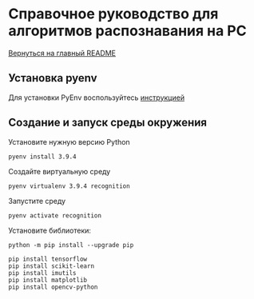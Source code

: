 # Справочное руководство для алгоритмов распознавания на PC

[Вернуться на главный README](../README.md)

## Установка pyenv

Для установки PyEnv воспользуйтесь [инструкцией](https://github.com/pyenv/pyenv)

## Создание и запуск среды окружения

Установите нужную версию Python
```
pyenv install 3.9.4
```

Создайте виртуальную среду
```
pyenv virtualenv 3.9.4 recognition
```

Запустите среду
```
pyenv activate recognition
```

Установите библиотеки:
```
python -m pip install --upgrade pip

pip install tensorflow
pip install scikit-learn
pip install imutils
pip install matplotlib
pip install opencv-python
```
